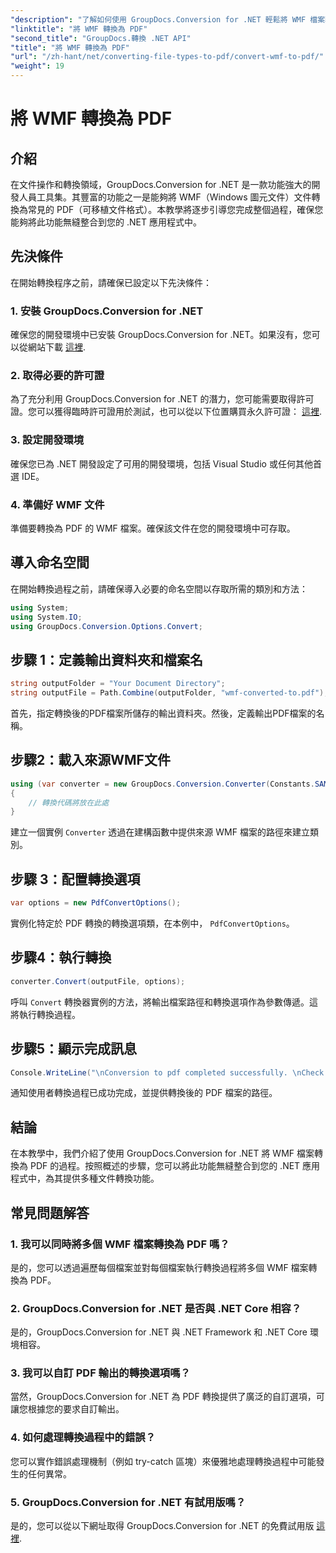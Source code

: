 ```yaml
---
"description": "了解如何使用 GroupDocs.Conversion for .NET 輕鬆將 WMF 檔案轉換為 PDF。請按照我們的逐步教學進行操作。"
"linktitle": "將 WMF 轉換為 PDF"
"second_title": "GroupDocs.轉換 .NET API"
"title": "將 WMF 轉換為 PDF"
"url": "/zh-hant/net/converting-file-types-to-pdf/convert-wmf-to-pdf/"
"weight": 19
---
```


# 將 WMF 轉換為 PDF

## 介紹
在文件操作和轉換領域，GroupDocs.Conversion for .NET 是一款功能強大的開發人員工具集。其豐富的功能之一是能夠將 WMF（Windows 圖元文件）文件轉換為常見的 PDF（可移植文件格式）。本教學將逐步引導您完成整個過程，確保您能夠將此功能無縫整合到您的 .NET 應用程式中。
## 先決條件
在開始轉換程序之前，請確保已設定以下先決條件：
### 1. 安裝 GroupDocs.Conversion for .NET
確保您的開發環境中已安裝 GroupDocs.Conversion for .NET。如果沒有，您可以從網站下載 [這裡](https://releases。groupdocs.com/conversion/net/).
### 2. 取得必要的許可證
為了充分利用 GroupDocs.Conversion for .NET 的潛力，您可能需要取得許可證。您可以獲得臨時許可證用於測試，也可以從以下位置購買永久許可證： [這裡](https://purchase。groupdocs.com/buy).
### 3. 設定開發環境
確保您已為 .NET 開發設定了可用的開發環境，包括 Visual Studio 或任何其他首選 IDE。
### 4. 準備好 WMF 文件
準備要轉換為 PDF 的 WMF 檔案。確保該文件在您的開發環境中可存取。

## 導入命名空間
在開始轉換過程之前，請確保導入必要的命名空間以存取所需的類別和方法：
```csharp
using System;
using System.IO;
using GroupDocs.Conversion.Options.Convert;
```

## 步驟 1：定義輸出資料夾和檔案名
```csharp
string outputFolder = "Your Document Directory";
string outputFile = Path.Combine(outputFolder, "wmf-converted-to.pdf");
```
首先，指定轉換後的PDF檔案所儲存的輸出資料夾。然後，定義輸出PDF檔案的名稱。
## 步驟2：載入來源WMF文件
```csharp
using (var converter = new GroupDocs.Conversion.Converter(Constants.SAMPLE_WMF))
{
    // 轉換代碼將放在此處
}
```
建立一個實例 `Converter` 透過在建構函數中提供來源 WMF 檔案的路徑來建立類別。
## 步驟 3：配置轉換選項
```csharp
var options = new PdfConvertOptions();
```
實例化特定於 PDF 轉換的轉換選項類，在本例中， `PdfConvertOptions`。
## 步驟4：執行轉換
```csharp
converter.Convert(outputFile, options);
```
呼叫 `Convert` 轉換器實例的方法，將輸出檔案路徑和轉換選項作為參數傳遞。這將執行轉換過程。
## 步驟5：顯示完成訊息
```csharp
Console.WriteLine("\nConversion to pdf completed successfully. \nCheck output in {0}", outputFolder);
```
通知使用者轉換過程已成功完成，並提供轉換後的 PDF 檔案的路徑。

## 結論
在本教學中，我們介紹了使用 GroupDocs.Conversion for .NET 將 WMF 檔案轉換為 PDF 的過程。按照概述的步驟，您可以將此功能無縫整合到您的 .NET 應用程式中，為其提供多種文件轉換功能。
## 常見問題解答
### 1. 我可以同時將多個 WMF 檔案轉換為 PDF 嗎？
是的，您可以透過遍歷每個檔案並對每個檔案執行轉換過程將多個 WMF 檔案轉換為 PDF。
### 2. GroupDocs.Conversion for .NET 是否與 .NET Core 相容？
是的，GroupDocs.Conversion for .NET 與 .NET Framework 和 .NET Core 環境相容。
### 3. 我可以自訂 PDF 輸出的轉換選項嗎？
當然，GroupDocs.Conversion for .NET 為 PDF 轉換提供了廣泛的自訂選項，可讓您根據您的要求自訂輸出。
### 4. 如何處理轉換過程中的錯誤？
您可以實作錯誤處理機制（例如 try-catch 區塊）來優雅地處理轉換過程中可能發生的任何異常。
### 5. GroupDocs.Conversion for .NET 有試用版嗎？
是的，您可以從以下網址取得 GroupDocs.Conversion for .NET 的免費試用版 [這裡](https://releases。groupdocs.com/).
